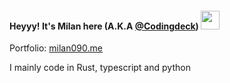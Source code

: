 #### Heyyy! It's Milan here (A.K.A [@Codingdeck](https://www.instagram.com/codingdeck/)) <img src="https://raw.githubusercontent.com/MartinHeinz/MartinHeinz/master/wave.gif" width="30px" height="30px">

Portfolio: [milan090.me](https://milan090.me)

I mainly code in Rust, typescript and python
